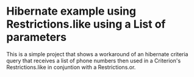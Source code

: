 # Hibernate example using Restrictions.like using a List of parameters

This is a simple project that shows a workaround of an hibernate criteria query that receives a list of phone numbers then used in a Criterion's Restrictions.like in conjuntion with a Restrictions.or.
